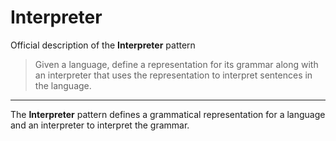 # Interpreter

Official description of the **Interpreter** pattern

> Given a language, define a representation for its grammar along with an interpreter that uses the representation to interpret sentences in the language.

---

The **Interpreter** pattern defines a grammatical representation for a language and an interpreter to interpret the grammar.
